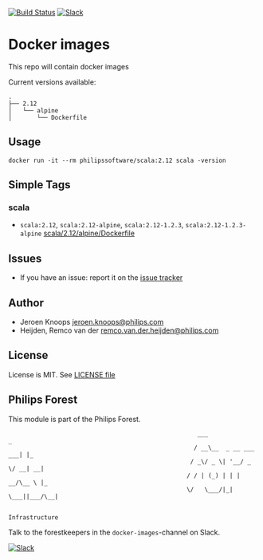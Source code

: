 [![Build Status](https://travis-ci.com/philips-software/docker-images.svg?token=rJGEzBK71KGFbNJFk2Ws&branch=master)](https://travis-ci.com/philips-software/scala)
[![Slack](https://philips-software-slackin.now.sh/badge.svg)](https://philips-software-slackin.now.sh)

# Docker images

This repo will contain docker images

Current versions available:
```
.
├── 2.12
│   └── alpine
│       └── Dockerfile
```
## Usage

```
docker run -it --rm philipssoftware/scala:2.12 scala -version
```

## Simple Tags

### scala
- `scala:2.12`, `scala:2.12-alpine`, `scala:2.12-1.2.3`, `scala:2.12-1.2.3-alpine` [scala/2.12/alpine/Dockerfile](scala/2.12/alpine/Dockerfile)

## Issues

- If you have an issue: report it on the [issue tracker](https://github.com/philips-software/docker-images/issues)

## Author

- Jeroen Knoops <jeroen.knoops@philips.com>
- Heijden, Remco van der <remco.van.der.heijden@philips.com>

## License

License is MIT. See [LICENSE file](LICENSE.md)

## Philips Forest

This module is part of the Philips Forest.

```
                                                     ___                   _
                                                    / __\__  _ __ ___  ___| |_
                                                   / _\/ _ \| '__/ _ \/ __| __|
                                                  / / | (_) | | |  __/\__ \ |_
                                                  \/   \___/|_|  \___||___/\__|  

                                                                 Infrastructure
```

Talk to the forestkeepers in the `docker-images`-channel on Slack.

[![Slack](https://philips-software-slackin.now.sh/badge.svg)](https://philips-software-slackin.now.sh)
